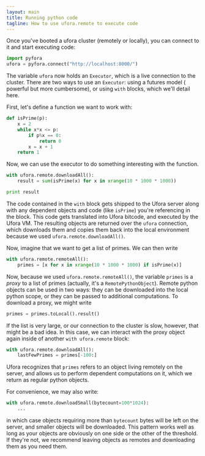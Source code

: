 ```yaml
---
layout: main
title: Running python code
tagline: How to use ufora.remote to execute code
---
```


Once you've booted a ufora cluster (remotely or locally), you can connect to it
and start executing code:

```python
import pyfora
ufora = pyfora.connect("http://localhost:8000/")
```

The variable `ufora` now holds an `Executor`, which is a live connection to
the cluster. There are two ways to use an `Executor`: using a futures model (
powerful but more cumbersome), or using `with` blocks, which we'll detail here.

First, let's define a function we want to work with:

```python
def isPrime(p):
    x = 2
    while x*x <= p:
        if p%x == 0:
            return 0
        x = x + 1
    return 1
```

Now, we can use the executor to do something interesting with the function.

```python
with ufora.remote.downloadAll():
    result = sum(isPrime(x) for x in xrange(10 * 1000 * 1000))

print result
```

The code contained in the `with` block gets shipped to the Ufora server along
with any dependent objects and code (like `isPrime`) you're referencing in the
block. This code gets translated into Ufora bitcode, and executed by the Ufora
VM. The resulting objects are returned over the `ufora` connection, which
downloads them and copies them back into the local environment because we used
`ufora.remote.downloadAll()`.

Now, imagine that we want to get a list of primes. We can then write

```python
with ufora.remote.remoteAll():
    primes = [x for x in xrange(10 * 1000 * 1000) if isPrime(x)]
```

Now, because we used `ufora.remote.remoteAll()`, the variable `primes` is a
_proxy_ to a list of primes (actually, it's a `RemotePythonObject`). Remote python
objects can be used in two ways: they can be downloaded into the local python
scope, or they can be passed to additional computations.  To download a proxy,
we might write

```python
primes = primes.toLocal().result()
```

If the list is very large, or our connection to the cluster is slow, however,
that might be a bad idea.  In this case, we can interact with the proxy object
again inside of another `with ufora.remote` block:

```python
with ufora.remote.downloadAll():
    lastFewPrimes = primes[-100:]
```

Ufora recognizes that `primes` refers to an object living remotely on the server,
and allows us to perform dependent computations on it, which we return as regular
python objects.

For convenience, we may also write:

```python
with ufora.remote.downloadSmall(bytecount=100*1024):
    ...
```

in which case objects requiring more than `bytecount` bytes will be left on the
server, and smaller objects will be downloaded. This pattern works well as long as
your objects are obviously on one side or the other of the threshold. If they're
not, we recommend leaving objects as remotes and downloading them as you need them.
